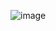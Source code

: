 ![image](https://github.com/BloodyDracula/pr6/assets/39646409/bc736f1d-8c68-436b-84da-ba5a472fce37)
